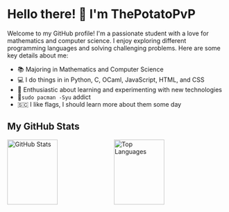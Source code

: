 # Hello there! 👋 I'm ThePotatoPvP

Welcome to my GitHub profile! I'm a passionate student with a love for mathematics and computer science. I enjoy exploring different programming languages and solving challenging problems. Here are some key details about me:

- 📚 Majoring in Mathematics and Computer Science
- 💻 I do things in in Python, C, OCaml, JavaScript, HTML, and CSS
- 🌟 Enthusiastic about learning and experimenting with new technologies
- 🐧`sudo pacman -Syu` addict
- 🇸🇨 I like flags, I should learn more about them some day

## My GitHub Stats

<div>
  <img src="https://github-readme-stats.vercel.app/api?username=ThePotatoPvP&show_icons=true&theme=dark&include_all_commits=true&count_private=true" alt="GitHub Stats" width="48%" height="150" />
  <img src="https://github-readme-stats.vercel.app/api/top-langs/?username=ThePotatoPvP&layout=compact&theme=dark&hide=html,css,cmake" alt="Top Languages" width="48%" height="150" />
</div>

